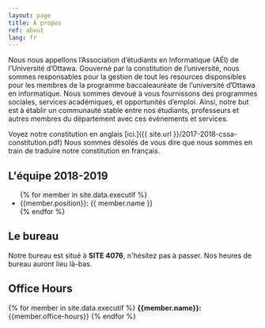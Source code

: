 ```yaml
---
layout: page
title: À propos
ref: about
lang: fr
---
```

Nous nous appellons l’Association d’étudiants en Informatique (AÉI) de l’Université d’Ottawa. Gouverné par la constitution de l’université, nous sommes responsables pour la gestion de tout les resources disponsibles pour les membres de la programme baccaleauréate de l’université d’Ottawa en informatique. Nous sommes devoué à vous fournissons des programmes sociales, services académiques, et opportunités d’emploi. Ainsi, notre but est à établir un communauté stable entre nos étudiants, professeurs et autres membres du département avec ces évènements et services. 

Voyez notre constitution en anglais [ici.]({{ site.url }}/2017-2018-cssa-constitution.pdf) Nous sommes désolés de vous dire que nous sommes en train de traduire notre constitution en français.

##  L'équipe 2018-2019

<ul>
{% for member in site.data.executif %}
    <li>{{member.position}}: {{ member.name }}</li>
{% endfor %}
</ul>

## Le bureau
Notre bureau est situé à <b>SITE 4076</b>, n'hésitez pas à passer. Nos heures de bureau auront lieu là-bas.

## Office Hours

{% for member in site.data.executif %}
<b>{{member.name}}:</b> {{member.office-hours}}
{% endfor %}
